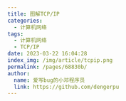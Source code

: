 ```yaml
---
title: 图解TCP/IP
categories: 
  - 计算机网络
tags: 
  - 计算机网络
  - TCP/IP
date: 2023-03-22 16:04:28
index_img: /img/article/tcpip.png
permalink: /pages/68830b/
author: 
  name: 爱写bug的小邓程序员
  link: https://github.com/dengerpu
---
```

